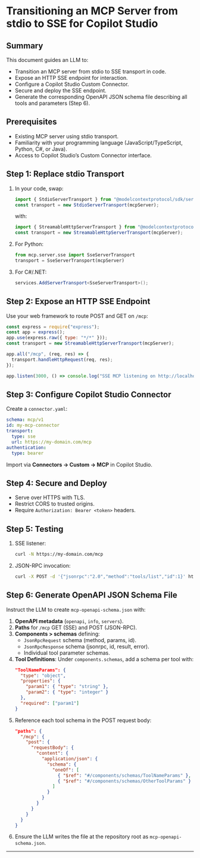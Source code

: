 # Transitioning an MCP Server from stdio to SSE for Copilot Studio

## Summary
This document guides an LLM to:
- Transition an MCP server from stdio to SSE transport in code.
- Expose an HTTP SSE endpoint for interaction.
- Configure a Copilot Studio Custom Connector.
- Secure and deploy the SSE endpoint.
- Generate the corresponding OpenAPI JSON schema file describing all tools and parameters (Step 6).

## Prerequisites
- Existing MCP server using stdio transport.
- Familiarity with your programming language (JavaScript/TypeScript, Python, C#, or Java).
- Access to Copilot Studio’s Custom Connector interface.

## Step 1: Replace stdio Transport
1. In your code, swap:
   ```js
   import { StdioServerTransport } from "@modelcontextprotocol/sdk/server/stdio.js";
   const transport = new StdioServerTransport(mcpServer);
   ```
   with:
   ```js
   import { StreamableHttpServerTransport } from "@modelcontextprotocol/sdk/server/streamable-http.js";
   const transport = new StreamableHttpServerTransport(mcpServer);
   ```

2. For Python:
   ```python
   from mcp.server.sse import SseServerTransport
   transport = SseServerTransport(mcpServer)
   ```

3. For C#/.NET:
   ```csharp
   services.AddServerTransport<SseServerTransport>();
   ```

## Step 2: Expose an HTTP SSE Endpoint
Use your web framework to route POST and GET on `/mcp`:
```js
const express = require("express");
const app = express();
app.use(express.raw({ type: "*/*" }));
const transport = new StreamableHttpServerTransport(mcpServer);

app.all("/mcp", (req, res) => {
  transport.handleHttpRequest(req, res);
});

app.listen(3000, () => console.log("SSE MCP listening on http://localhost:3000/mcp"));
```

## Step 3: Configure Copilot Studio Connector
Create a `connector.yaml`:
```yaml
schema: mcp/v1
id: my-mcp-connector
transport:
  type: sse
  url: https://my-domain.com/mcp
authentication:
  type: bearer
```
Import via **Connectors → Custom → MCP** in Copilot Studio.

## Step 4: Secure and Deploy
- Serve over HTTPS with TLS.
- Restrict CORS to trusted origins.
- Require `Authorization: Bearer <token>` headers.

## Step 5: Testing
1. SSE listener:
   ```bash
   curl -N https://my-domain.com/mcp
   ```
2. JSON-RPC invocation:
   ```bash
   curl -X POST -d '{"jsonrpc":"2.0","method":"tools/list","id":1}' https://my-domain.com/mcp
   ```

## Step 6: Generate OpenAPI JSON Schema File
Instruct the LLM to create `mcp-openapi-schema.json` with:
1. **OpenAPI metadata** (`openapi`, `info`, `servers`).
2. **Paths** for `/mcp` GET (SSE) and POST (JSON-RPC).
3. **Components > schemas** defining:
   - `JsonRpcRequest` schema (method, params, id).
   - `JsonRpcResponse` schema (jsonrpc, id, result, error).
   - Individual tool parameter schemas.
4. **Tool Definitions**: Under `components.schemas`, add a schema per tool with:
   ```json
   "ToolNameParams": {
     "type": "object",
     "properties": {
       "param1": { "type": "string" },
       "param2": { "type": "integer" }
     },
     "required": ["param1"]
   }
   ```
5. Reference each tool schema in the POST request body:
   ```json
   "paths": {
     "/mcp": {
       "post": {
         "requestBody": {
           "content": {
             "application/json": {
               "schema": {
                 "oneOf": [
                   { "$ref": "#/components/schemas/ToolNameParams" },
                   { "$ref": "#/components/schemas/OtherToolParams" }
                 ]
               }
             }
           }
         }
       }
     }
   }
   ```
6. Ensure the LLM writes the file at the repository root as `mcp-openapi-schema.json`.

---


